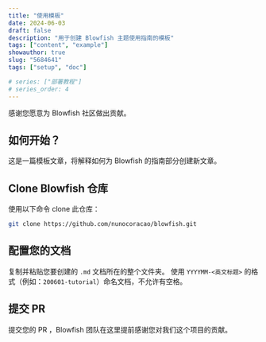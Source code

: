 ```yaml
---
title: "使用模板"
date: 2024-06-03
draft: false
description: "用于创建 Blowfish 主题使用指南的模板"
tags: ["content", "example"]
showauthor: true
slug: "5684641"
tags: ["setup", "doc"]

# series: ["部署教程"]
# series_order: 4
---
```


感谢您愿意为 Blowfish 社区做出贡献。

## 如何开始？
这是一篇模板文章，将解释如何为 Blowfish 的指南部分创建新文章。

## Clone Blowfish 仓库
使用以下命令 clone 此仓库：

```bash
git clone https://github.com/nunocoracao/blowfish.git
```

## 配置您的文档
复制并粘贴您要创建的 `.md` 文档所在的整个文件夹。
使用 `YYYYMM-<英文标题>` 的格式（例如：`200601-tutorial`）命名文档，不允许有空格。




## 提交 PR
提交您的 PR ，Blowfish 团队在这里提前感谢您对我们这个项目的贡献。


